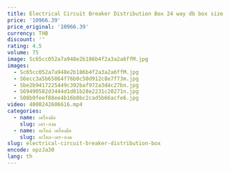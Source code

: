 ```yaml
---
title: Electrical Circuit Breaker Distribution Box 24 way db box size
price: '10966.39'
price_original: '10966.39'
currency: THB
discount: ''
rating: 4.5
volume: 75
image: Sc65cc052a7a948e2b186b4f2a3a2a6ffM.jpg
images:
  - Sc65cc052a7a948e2b186b4f2a3a2a6ffM.jpg
  - S6ecc3a5b65864f76b0c50d912c8e7f73m.jpg
  - Sbe2b9417225449c392baf972a3d4c27bn.jpg
  - S69490582d3444d1d81b28e2231c20271n.jpg
  - S08b9feef88ee4b16b0bc2cad5b66acfe6.jpg
video: 4000242606616.mp4
categories:
  - name: เครื่องมือ
    slug: เคร-องม
  - name: อะไหล่ เครื่องมือ
    slug: อะไหล-เคร-องม
slug: electrical-circuit-breaker-distribution-box
encode: opzJa30
lang: th
---
```

  